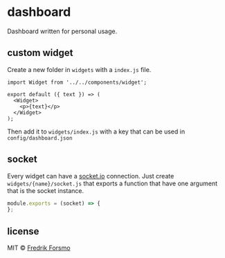 # dashboard

Dashboard written for personal usage.

## custom widget

Create a new folder in `widgets` with a `index.js` file. 

```
import Widget from '../../components/widget';

export default ({ text }) => (
  <Widget>
    <p>{text}</p>
  </Widget>
);
```

Then add it to `widgets/index.js` with a key that can be used in `config/dashboard.json`

## socket

Every widget can have a [socket.io](https://socket.io/) connection. Just create `widgets/{name}/socket.js` that exports a function that have one argument that is the socket instance.

```js
module.exports = (socket) => {
};
```

## license

MIT © [Fredrik Forsmo](https://github.com/frozzare)

